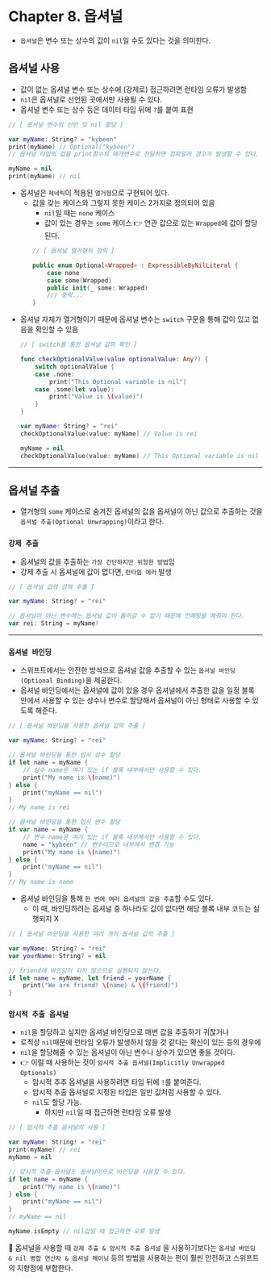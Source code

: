# **Chapter 8. 옵셔널**
- `옵셔널`은 변수 또는 상수의 값이 `nil`일 수도 있다는 것을 의미한다.

## 옵셔널 사용
- 값이 없는 옵셔널 변수 또는 상수에 (강제로) 접근하려면 런타임 오류가 발생함
- `nil`은 옵셔널로 선언된 곳에서만 사용될 수 있다.
- 옵셔널 변수 또는 상수 등은 데이터 타입 뒤에 `?`를 붙여 표현

``` Swift
// [ 옵셔널 변수의 선언 및 nil 할당 ]

var myName: String? = "kybeen"
print(myName) // Optional("kybeen")
// 옵셔널 타입의 값을 print함수의 매개변수로 전달하면 컴파일러 경고가 발생할 수 있다.

myName = nil
print(myName) // nil
```
- 옵셔널은 `제네릭`이 적용된 `열거형`으로 구현되어 있다.
  - 값을 갖는 케이스와 그렇지 못한 케이스 2가지로 정의되어 있음
    - `nil`일 때는 `none` 케이스
    - 값이 있는 경우는 `some` 케이스 👉 연관 값으로 있는 `Wrapped`에 값이 할당된다.
    ``` Swift
    // [ 옵셔널 열거형의 정의 ]

    public enum Optional<Wrapped> : ExpressibleByNilLiteral {
        case none
        case some(Wrapped)
        public init(_ some: Wrapped)
        /// 중략...
    }
    ```
- 옵셔널 자체가 열거형이기 때문에 옵셔널 변수는 `switch` 구문을 통해 값이 있고 없음을 확인할 수 있음
    ``` Swift
    // [ switch를 통한 옵셔널 값의 확인 ]

    func checkOptionalValue(value optionalValue: Any?) {
        switch optionalValue {
        case .none:
            print("This Optional variable is nil")
        case .some(let value):
            print("Value is \(value)")
        }
    }

    var myName: String? = "rei"
    checkOptionalValue(value: myName) // Value is rei

    myName = nil
    checkOptionalValue(value: myName) // This Optional variable is nil
    ```
---

## 옵셔널 추출
- 열거형의 `some` 케이스로 숨겨진 옵셔널의 값을 옵셔널이 아닌 값으로 추출하는 것을 `옵셔널 추출(Optional Unwrapping)`이라고 한다.

### `강제 추출`
- 옵셔널의 값을 추출하는 `가장 간단하지만 위험한 방법`임
- 강제 추출 시 옵셔널에 값이 없다면, `런타임 에러` 발생
``` Swift
// [ 옵셔널 값의 강제 추출 ]

var myName: String? = "rei"

// 옵셔널이 아닌 변수에는 옵셔널 값이 들어갈 수 없기 때문에 언래핑을 해줘야 한다.
var rei: String = myName!
```
---

### `옵셔널 바인딩`
- 스위프트에서는 안전한 방식으로 옵셔널 값을 추출할 수 있는 `옵셔널 바인딩(Optional Binding)`을 제공한다.
- 옵셔널 바인딩에서는 옵셔널에 값이 있을 경우 옵셔널에서 추출한 값을 일정 블록 안에서 사용할 수 있는 상수나 변수로 할당해서 옵셔널이 아닌 형태로 사용할 수 있도록 해준다.

``` Swift
// [ 옵셔널 바인딩을 사용한 옵셔널 값의 추출 ]

var myName: String? = "rei"

// 옵셔널 바인딩을 통한 임시 상수 할당
if let name = myName {
    // 상수 name은 여기 있는 if 블록 내부에서만 사용할 수 있다.
    print("My name is \(name)")
} else {
    print("myName == nil")
}
// My name is rei

// 옵셔널 바인딩을 통한 임시 변수 할당
if var name = myName {
    // 변수 name은 여기 있는 if 블록 내부에서만 사용할 수 있다.
    name = "kybeen" // 변수이므로 내부에서 변경 가능
    print("My name is \(name)")
} else {
    print("myName == nil")
}
// My name is name
```

- 옵셔널 바인딩을 통해 `한 번에 여러 옵셔널의 값을 추출`할 수도 있다.
  - 이 때, 바인딩하려는 옵셔널 중 하나라도 값이 없다면 해당 블록 내부 코드는 실행되지 X

``` Swift
// [ 옵셔널 바인딩을 사용한 여러 개의 옵셔널 값의 추출 ]

var myName: String? = "rei"
var yourName: String? = nil

// friend에 바인딩이 되지 않으므로 실행되지 않는다.
if let name = myName, let friend = yourName {
    print("We are friend! \(name) & \(friend)")
}
```

### `암시적 추출 옵셔널`
- `nil`을 할당하고 싶지만 옵셔널 바인딩으로 매번 값을 추출하기 귀찮거나
- 로직상 `nil`때문에 런타임 오류가 발생하지 않을 것 같다는 확신이 있는 등의 경우에
- `nil`을 할당해줄 수 있는 옵셔널이 아닌 변수나 상수가 있으면 좋을 것이다.
- 👉 이럴 때 사용하는 것이 `암시적 추출 옵셔널(Implicitly Unwrapped Optionals)`
  - 암시적 추추 옵셔널을 사용하려면 타입 뒤에 `!`를 붙여준다.
  - 암시적 추출 옵셔널로 지정된 타입은 일반 값처럼 사용할 수 있다.
  - `nil`도 할당 가능.
    - 하지만 `nil`일 때 접근하면 런타임 오류 발생

``` Swift
// [ 암시적 추출 옵셔널의 사용 ]

var myName: String! = "rei"
print(myName) // rei
myName = nil

// 암시적 추출 옵셔널도 옵셔널이므로 바인딩을 사용할 수 있다.
if let name = myName {
    print("My name is \(name)")
} else {
    print("myName == nil")
}
// myName == nil

myName.isEmpty // nil값일 때 접근하면 오류 발생
```


🚧 옵셔널을 사용할 때 `강제 추출 & 암시적 추출 옵셔널` 을 사용하기보다는 `옵셔널 바인딩 & nil 병합 연산자 & 옵셔널 체이닝` 등의 방법을 사용하는 편이 훨씬 안전하고 스위프트의 지향점에 부합한다.